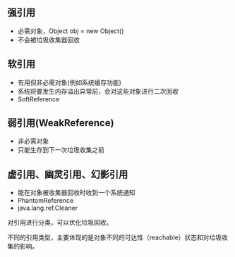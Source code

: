 ## 强引用
  - 必需对象，Object obj = new Object()
  - 不会被垃圾收集器回收

## 软引用
  - 有用但非必需对象(例如系统缓存功能)
  - 系统将要发生内存溢出异常前，会对这些对象进行二次回收
  - SoftReference  

## 弱引用(WeakReference)
  - 非必需对象
  - 只能生存到下一次垃圾收集之前

## 虚引用、幽灵引用、幻影引用
  - 能在对象被收集器回收时收到一个系统通知
  - PhantomReference
  - java.lang.ref.Cleaner



对引用进行分类，可以优化垃圾回收。

不同的引用类型，主要体现的是对象不同的可达性（reachable）状态和对垃圾收集的影响。